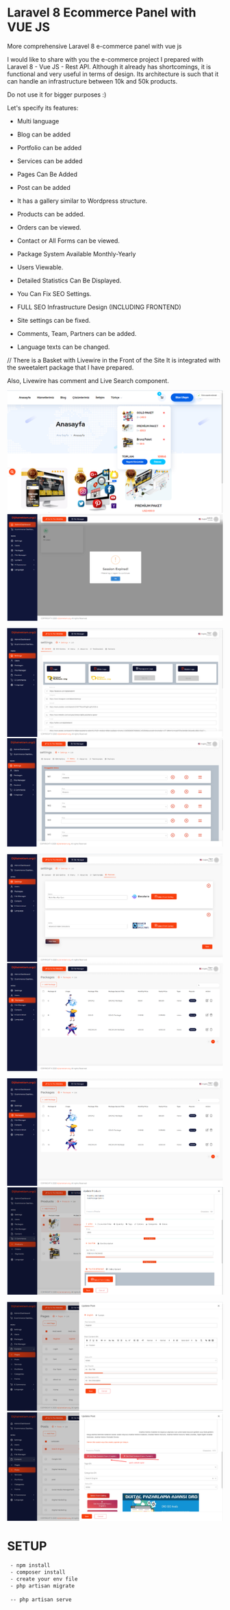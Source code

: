 # Laravel 8 Ecommerce Panel with VUE JS
More comprehensive Laravel 8 e-commerce panel with vue js

I would like to share with you the e-commerce project I prepared with Laravel 8 - Vue JS - Rest API. Although it already has shortcomings, it is functional and very useful in terms of design. Its architecture is such that it can handle an infrastructure between 10k and 50k products.

Do not use it for bigger purposes :)

Let's specify its features:

- Multi language

- Blog can be added

- Portfolio can be added

- Services can be added

- Pages Can Be Added

- Post can be added

- It has a gallery similar to Wordpress structure.

- Products can be added.

- Orders can be viewed.

- Contact or All Forms can be viewed.

- Package System Available Monthly-Yearly

- Users Viewable.

- Detailed Statistics Can Be Displayed.

- You Can Fix SEO Settings.

- FULL SEO Infrastructure Design (INCLUDING FRONTEND)

- Site settings can be fixed.

- Comments, Team, Partners can be added.

- Language texts can be changed.



// There is a Basket with Livewire in the Front of the Site It is integrated with the sweetalert package that I have prepared.

Also, Livewire has comment and Live Search component.

![desktop](/screenshots/1.png)
![mobile](/screenshots/2.png)

![desktop](/screenshots/3.png)
![mobile](/screenshots/4.png)

![desktop](/screenshots/5.png)
![mobile](/screenshots/6.png)

![desktop](/screenshots/6.png)
![mobile](/screenshots/product-edit.png)

![desktop](/screenshots/page.png)
![mobile](/screenshots/posts.png)




# SETUP

```
 - npm install
 - composer install
 - create your env file
 - php artisan migrate

 -- php artisan serve


```
